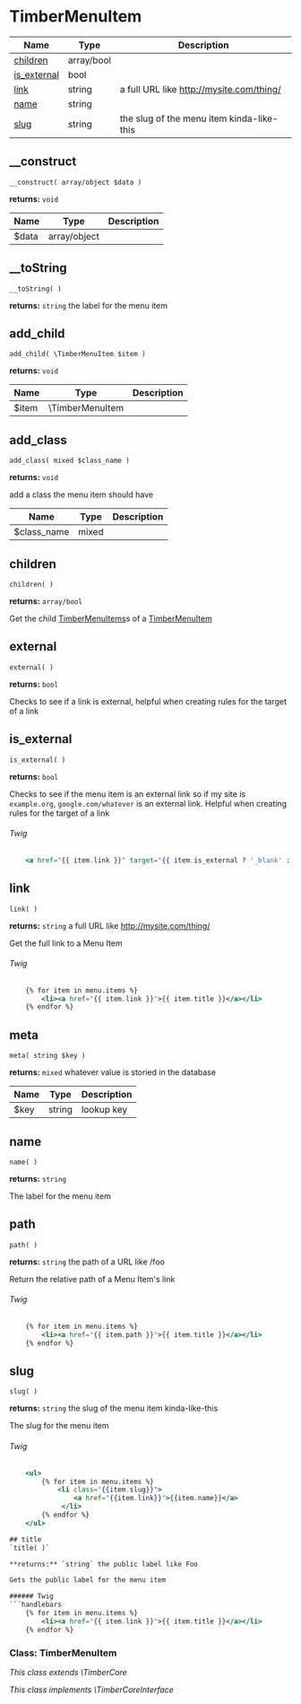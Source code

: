 
# TimberMenuItem




Name | Type | Description
---- | ---- | -----------
[children](#children) | array/bool | 
[is_external](#is_external) | bool | 
[link](#link) | string | a full URL like http://mysite.com/thing/
[name](#name) | string | 
[slug](#slug) | string | the slug of the menu item kinda-like-this

## __construct
`__construct( array/object $data )`

**returns:** `void` 

Name | Type | Description
---- | ---- | -----------
$data | array/object | 



## __toString
`__toString( )`

**returns:** `string` the label for the menu item



## add_child
`add_child( \TimberMenuItem $item )`

**returns:** `void` 

Name | Type | Description
---- | ---- | -----------
$item | \TimberMenuItem | 



## add_class
`add_class( mixed $class_name )`

**returns:** `void` 

add a class the menu item should have

Name | Type | Description
---- | ---- | -----------
$class_name | mixed | 



## children
`children( )`

**returns:** `array/bool` 

Get the child [TimberMenuItems](#TimberMenuItem)s of a [TimberMenuItem](#TimberMenuItem)



## external
`external( )`

**returns:** `bool` 

Checks to see if a link is external, helpful when creating rules for the target of a link



## is_external
`is_external( )`

**returns:** `bool` 

Checks to see if the menu item is an external link so if my site is `example.org`, `google.com/whatever` is an external link. Helpful when creating rules for the target of a link

###### Twig
```handlebars
	<a href="{{ item.link }}" target="{{ item.is_external ? '_blank' : '_self' }}">
```

## link
`link( )`

**returns:** `string` a full URL like http://mysite.com/thing/

Get the full link to a Menu Item

###### Twig
```handlebars
	{% for item in menu.items %}
	    <li><a href="{{ item.link }}">{{ item.title }}</a></li>
	{% endfor %}
```

## meta
`meta( string $key )`

**returns:** `mixed` whatever value is storied in the database

Name | Type | Description
---- | ---- | -----------
$key | string | lookup key



## name
`name( )`

**returns:** `string` 

The label for the menu item



## path
`path( )`

**returns:** `string` the path of a URL like /foo

Return the relative path of a Menu Item's link

###### Twig
```handlebars
	{% for item in menu.items %}
	    <li><a href="{{ item.path }}">{{ item.title }}</a></li>
	{% endfor %}
```

## slug
`slug( )`

**returns:** `string` the slug of the menu item kinda-like-this

The slug for the menu item

###### Twig
```handlebars
	<ul>
	    {% for item in menu.items %}
	        <li class="{{item.slug}}">
	            <a href="{{item.link}}">{{item.name}}</a>
	         </li>
	    {% endfor %}
	</ul>

## title
`title( )`

**returns:** `string` the public label like Foo

Gets the public label for the menu item

###### Twig
```handlebars
	{% for item in menu.items %}
	    <li><a href="{{ item.link }}">{{ item.title }}</a></li>
	{% endfor %}
```


### Class: TimberMenuItem



*This class extends \TimberCore*

*This class implements \TimberCoreInterface*

